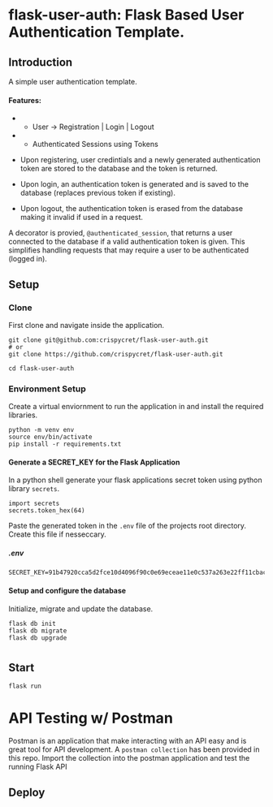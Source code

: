 # flask-user-auth: Flask Based User Authentication Template.

## Introduction
A simple user authentication template.

#### Features:
* * User -> Registration | Login | Logout
* * Authenticated Sessions using Tokens


* Upon registering, user credintials and a newly generated authentication token are stored to the database and the token is returned.
* Upon login, an authentication token is generated and is saved to the database (replaces previous token if existing).
* Upon logout, the authentication token is erased from the database making it invalid if used in a request.

A decorator is provied, `@authenticated_session`, that returns a user connected to the database if a valid authentication token is given. This simplifies handling requests that may require a user to be authenticated (logged in).


## Setup

### Clone
First clone and navigate inside the application.
```
git clone git@github.com:crispycret/flask-user-auth.git
# or
git clone https://github.com/crispycret/flask-user-auth.git

cd flask-user-auth
```

### Environment Setup
Create a virtual enviornment to run the application in and install the required libraries.
```
python -m venv env
source env/bin/activate
pip install -r requirements.txt
```


#### Generate a SECRET_KEY for the Flask Application
In a python shell generate your flask applications secret token using python library `secrets`. 
```
import secrets
secrets.token_hex(64)
```

Paste the generated token in the `.env` file of the projects root directory. Create this file if nesseccary.
##### .env
```
SECRET_KEY=91b47920cca5d2fce10d4096f90c0e69eceae11e0c537a263e22ff11cbacdf34c00492deb6643cf676b68efd12a781ec174ae3abbe7f8f1d83b00a8fee234927
```

#### Setup and configure the database
Initialize, migrate and update the database.
```
flask db init
flask db migrate
flask db upgrade
```

#


## Start

```
flask run
```

#

# API Testing w/ Postman
Postman is an application that make interacting with an API easy and is great tool for API development.
A `postman collection` has been provided in this repo. 
Import the collection into the postman application and test the running Flask API

## Deploy

